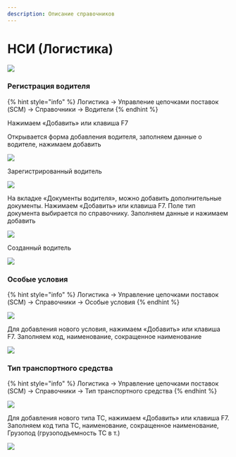 ```yaml
---
description: Описание справочников
---
```


# НСИ (Логистика)

![](<../../.gitbook/assets/image (715).png>)

### Регистрация водителя <a href="#_toc90553379" id="_toc90553379"></a>

{% hint style="info" %}
Логистика → Управление цепочками поставок (SCM) → Справочники → Водители
{% endhint %}

Нажимаем «Добавить» или клавиша F7

Открывается форма добавления водителя, заполняем данные о водителе, нажимаем добавить

![](<../../.gitbook/assets/image (790).png>)

Зарегистрированный водитель

![](<../../.gitbook/assets/image (516).png>)

На вкладке «Документы водителя», можно добавить дополнительные документы. Нажимаем «Добавить» или клавиша F7. Поле тип документа выбирается по справочнику. Заполняем данные и нажимаем добавить

![](<../../.gitbook/assets/image (367).png>)

Созданный водитель

![](<../../.gitbook/assets/image (352).png>)

### Особые условия <a href="#_toc90553380" id="_toc90553380"></a>

{% hint style="info" %}
Логистика → Управление цепочками поставок (SCM) → Справочники → Особые условия
{% endhint %}

![](<../../.gitbook/assets/image (557).png>)

Для добавления нового условия, нажимаем «Добавить» или клавиша F7. Заполняем код, наименование, сокращенное наименование

![](<../../.gitbook/assets/image (704).png>)

### Тип транспортного средства <a href="#_toc90553381" id="_toc90553381"></a>

{% hint style="info" %}
Логистика → Управление цепочками поставок (SCM) → Справочники → Тип транспортного средства
{% endhint %}

![](<../../.gitbook/assets/image (187).png>)

Для добавления нового типа ТС, нажимаем «Добавить» или клавиша F7. Заполняем код типа ТС, наименование, сокращенное наименование, Грузопод (грузоподъемность ТС в т.)

![](<../../.gitbook/assets/image (408).png>)

